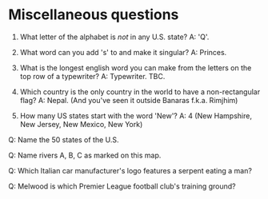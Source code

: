Miscellaneous questions
=======================

1. What letter of the alphabet is *not* in any U.S. state?
    A: 'Q'.

2. What word can you add 's' to and make it singular?
    A: Princes.

3. What is the longest english word you can make from the letters on the top row of a typewriter?
    A: Typewriter. TBC.

4. Which country is the only country in the world to have a non-rectangular flag?
    A: Nepal. (And you've seen it outside Banaras f.k.a. Rimjhim)

5. How many US states start with the word 'New'?
    A: 4 (New Hampshire, New Jersey, New Mexico, New York)


Q: Name the 50 states of the U.S.

Q: Name rivers A, B, C as marked on this map.

Q: Which Italian car manufacturer's logo features a serpent eating a man?

Q: Melwood is which Premier League football club's training ground?


